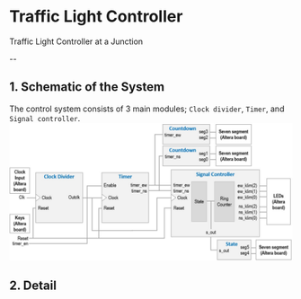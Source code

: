 # Traffic Light Controller
Traffic Light Controller at a Junction

--
## 1. Schematic of the System
The control system consists of 3 main modules; `Clock divider`, `Timer`, and `Signal controller`.
![alt text](https://github.com/lkyungho/Images/blob/master/traffic-light-controller-structure.jpg "Structure")


## 2. Detail
